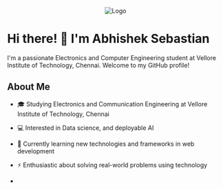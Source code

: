 
<div style="text-align: center;">
    <img src="https://github.com/abby1712/abby1712/assets/72368959/a4d27611-1daf-4367-bd5a-bfd10f7a08f9" alt="Logo">
</div>


# Hi there! 👋 I'm Abhishek Sebastian

I'm a passionate Electronics and Computer Engineering student at Vellore Institute of Technology, Chennai. Welcome to my GitHub profile!

## About Me

- 🎓 Studying Electronics and Communication Engineering at Vellore Institute of Technology, Chennai
- 💻 Interested in Data science, and deployable AI
- 🌱 Currently learning new technologies and frameworks in web development
- ⚡️ Enthusiastic about solving real-world problems using technology

- 


